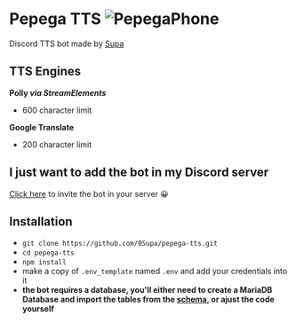 # Pepega TTS ![PepegaPhone](https://cdn.frankerfacez.com/emoticon/312720/1)
 Discord TTS bot made by [Supa](https://discord.com/users/535820575868715008)
## TTS Engines
 **Polly *via StreamElements***
  * 600 character limit

 **Google Translate**
  * 200 character limit

## I just want to add the bot in my Discord server
[Click here](https://discord.com/oauth2/authorize?client_id=837274404551524372&scope=bot&permissions=0) to invite the bot in your server 😀

## Installation
* `git clone https://github.com/0Supa/pepega-tts.git`
* `cd pepega-tts`
* `npm install`
* make a copy of `.env_template` named `.env` and add your credentials into it
* **the bot requires a database, you'll either need to create a MariaDB Database and import the tables from the [schema](schema.sql), or ajust the code yourself**
